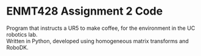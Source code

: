 # ENMT428 Assignment 2 Code

Program that instructs a UR5 to make coffee, for the environment in the UC robotics lab.  
Written in Python, developed using homogeneous matrix transforms and RoboDK.
